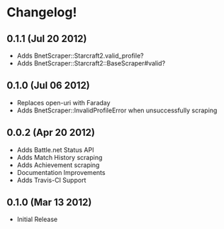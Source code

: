 # Changelog!

## 0.1.1 (Jul 20 2012)

* Adds BnetScraper::Starcraft2.valid\_profile?
* Adds BnetScraper::Starcraft2::BaseScraper#valid?

## 0.1.0 (Jul 06 2012)

* Replaces open-uri with Faraday
* Adds BnetScraper::InvalidProfileError when unsuccessfully scraping

## 0.0.2 (Apr 20 2012)

* Adds Battle.net Status API
* Adds Match History scraping
* Adds Achievement scraping
* Documentation Improvements
* Adds Travis-CI Support

## 0.1.0 (Mar 13 2012)

* Initial Release

